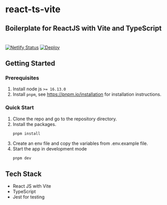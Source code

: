 # react-ts-vite

## Boilerplate for ReactJS with Vite and TypeScript

#

[![Netlify Status](https://api.netlify.com/api/v1/badges/a89e22eb-e6a4-4b89-9b28-5145b491f3fc/deploy-status)](https://app.netlify.com/sites/react-ts-vite/deploys)
[![Deploy](https://github.com/emnnipal/react-ts-vite/actions/workflows/deploy-workflow.yml/badge.svg?branch=main)](https://github.com/emnnipal/react-ts-vite/actions/workflows/deploy-workflow.yml)

## Getting Started

### Prerequisites

1. Install node js `>= 16.13.0`
2. Install `pnpm`, see https://pnpm.io/installation for installation instructions.

### Quick Start

1. Clone the repo and go to the repository directory.
2. Install the packages.
   ```sh
   pnpm install
   ```
3. Create an env file and copy the variables from .env.example file.
4. Start the app in development mode
   ```sh
   pnpm dev
   ```

## Tech Stack

- React JS with Vite
- TypeScript
- Jest for testing
